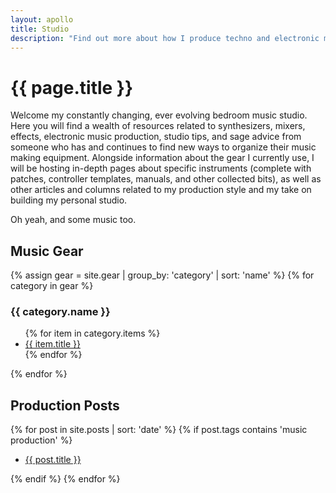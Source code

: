```yaml
---
layout: apollo
title: Studio
description: "Find out more about how I produce techno and electronic music, view my synthesizer and eurorack modular collections, grab controller templates and patches for your favorite digital instruments."
---
```


# {{ page.title }}
Welcome my constantly changing, ever evolving bedroom music studio. Here you will find a wealth of resources related to synthesizers, mixers, effects, electronic music production, studio tips, and sage advice from someone who has and continues to find new ways to organize their music making equipment. Alongside information about the gear I currently use, I will be hosting in-depth pages about specific instruments (complete with patches, controller templates, manuals, and other collected bits), as well as other articles and columns related to my production style and my take on building my personal studio.

Oh yeah, and some music too.

## Music Gear
{% assign gear = site.gear | group_by: 'category' | sort: 'name' %}
{% for category in gear %}
<h3>{{ category.name }}</h3>
<ul>
  {% for item in category.items %}
    <li><a href="{{ item.url }}" title="{{ item.title }}">{{ item.title }}</a></li>
  {% endfor %}
</ul>
{% endfor %}

## Production Posts
{% for post in site.posts | sort: 'date' %}
  {% if post.tags contains 'music production' %}
  <ul>
    <li><a href="{{ post.url }}" title="{{ post.title }}">{{ post.title }}</a></li>
  </ul>
  {% endif %}
{% endfor %}
